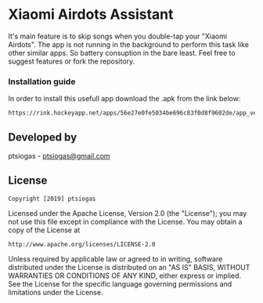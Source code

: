 # Xiaomi Airdots Assistant
It's main feature is to skip songs when you double-tap your "Xiaomi Airdots".
The app is not running in the background to perform this task like other similar apps. So battery consuption in the bare least.
Feel free to suggest features or fork the repository.

### Installation guide

In order to install this usefull app download the .apk from the link below:

    https://rink.hockeyapp.net/apps/56e27e0fe5034be696c83f0d8f9602de/app_versions/1 


## Developed by
  ptsiogas - <a href='javascript:'>ptsiogas@gmail.com</a>

## License
	Copyright [2019] ptsiogas

   Licensed under the Apache License, Version 2.0 (the "License");
   you may not use this file except in compliance with the License.
   You may obtain a copy of the License at

    http://www.apache.org/licenses/LICENSE-2.0

   Unless required by applicable law or agreed to in writing, software
   distributed under the License is distributed on an "AS IS" BASIS,
   WITHOUT WARRANTIES OR CONDITIONS OF ANY KIND, either express or implied.
   See the License for the specific language governing permissions and
   limitations under the License.